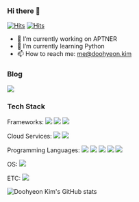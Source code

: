### Hi there 👋

[![Hits](https://hits.seeyoufarm.com/api/count/incr/badge.svg?url=https%3A%2F%2Fgithub.com%2FDoohyeon-Kim&count_bg=%2379C83D&title_bg=%23555555&icon=github.svg&icon_color=%23E7E7E7&title=hits&edge_flat=false)](https://hits.seeyoufarm.com) [![Hits](https://hits.seeyoufarm.com/api/count/incr/badge.svg?url=https%3A%2F%2Fmedium.com%2F%40doohyeon.kim&count_bg=%2379C83D&title_bg=%23555555&icon=medium.svg&icon_color=%23E7E7E7&title=hits&edge_flat=false)](https://hits.seeyoufarm.com)


- 🔭 I’m currently working on APTNER
- 🌱 I’m currently learning Python
- 📫 How to reach me: me@doohyeon.kim

<!--
**Doohyeon-Kim/Doohyeon-Kim** is a ✨ _special_ ✨ repository because its `README.md` (this file) appears on your GitHub profile.
- 💬 Ask me about Flutter
- 👯 I’m looking to collaborate on ...
- 🤔 I’m looking for help with ...
- 😄 Pronouns: ...
- ⚡ Fun fact: ...
-->

### Blog
<a href="https://medium.com/@doohyeon.kim"><img src="https://img.shields.io/badge/Blog-000000?style=flat-square&logo=Medium&logoColor=white"/></a> 


### Tech Stack

Frameworks: <img src="https://img.shields.io/badge/Flutter-02569B?style=flat-square&logo=Flutter&logoColor=FFFFFF"/> <img src="https://img.shields.io/badge/Spring-6DB33F?style=flat-square&logo=Spring&logoColor=FFFFFF"/> <img src="https://img.shields.io/badge/NestJS-E0234E?style=flat-square&logo=React&logoColor=FFFFFF"/>

Cloud Services: <img src="https://img.shields.io/badge/AWS-232F3E?style=flat-square&logo=Amazon-AWS&logoColor=FFFFFF"/> <img src="https://img.shields.io/badge/Firebase-FFCA28?style=flat-square&logo=Firebase&logoColor=FFFFFF"/> 

Programming Languages: <img src="https://img.shields.io/badge/Dart-0175C2?style=flat-square&logo=Dart&logoColor=FFFFFF"/> <img src="https://img.shields.io/badge/Java-007396?style=flat-square&logo=Java&logoColor=FFFFFF"> <img src="https://img.shields.io/badge/TypeScript-3178C6?style=flat-square&logo=TypeScript&logoColor=000000"/> <img src="https://img.shields.io/badge/-A8B9CC?style=flat-square&logo=C&logoColor=FFFFFF"/> <img src="https://img.shields.io/badge/C++-00599C?style=flat-square&logo=C++&logoColor=FFFFFF"/> 

OS: <img src="https://img.shields.io/badge/Linux-FCC624?style=flat-square&logo=Linux&logoColor=000000"/> 

ETC: <img src="https://img.shields.io/badge/ROS-22314E?style=flat-square&logo=ROS&logoColor=FFFFFF"/>


<!--
<img src="https://img.shields.io/badge/Rust-000000?style=flat-square&logo=Rust&logoColor=FFFFFF"/>
-->







![Doohyeon Kim's GitHub stats](https://github-readme-stats.vercel.app/api?username=Doohyeon-Kim&show_icons=true&theme=midnight-purple)
